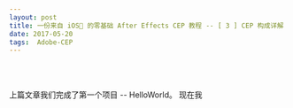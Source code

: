 ```yaml
---
layout: post
title: 一份来自 iOS🙈 的零基础 After Effects CEP 教程 -- [ 3 ] CEP 构成详解
date: 2017-05-20 
tags:  Adobe-CEP   
---
```


<br><br>

上篇文章我们完成了第一个项目 -- HelloWorld。
现在我

